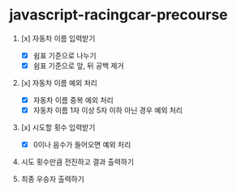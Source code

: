 # javascript-racingcar-precourse

1. [x] 자동차 이름 입력받기

   - [x] 쉼표 기준으로 나누기
   - [x] 쉼표 기준으로 앞, 뒤 공백 제거

2. [x] 자동차 이름 예외 처리

   - [x] 자동차 이름 중복 예외 처리
   - [x] 자동차 이름 1자 이상 5자 이하 아닌 경우 예외 처리

3. [x] 시도할 횟수 입력받기

   - [x] 0이나 음수가 들어오면 예외 처리

4. 시도 횟수만큼 전진하고 결과 출력하기

5. 최종 우승자 출력하기
